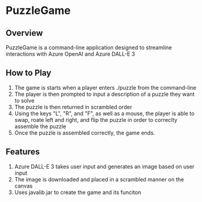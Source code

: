 # PuzzleGame

## **Overview**
PuzzleGame is a command-line application designed to streamline interactions with
Azure OpenAI and Azure DALL-E 3

## **How to Play**
1. The game is starts when a player enters ./puzzle from the command-line
2. The player is then prompted to input a description of a puzzle they want to solve
3. The puzzle is then returned in scrambled order
4. Using the keys "L", "R", and "F", as well as a mouse, the player is able to swap, roate left and right, and flip the puzzle in order to correclty assemble the puzzle
5. Once the puzzle is assembled correctly, the game ends.

## **Features**
1. Azure DALL-E 3 takes user input and generates an image based on user input
2. The image is downloaded and placed in a scrambled manner on the canvas
3. Uses javalib.jar to create the game and its funciton
